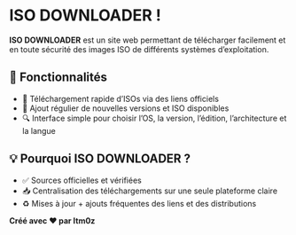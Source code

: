 # ISO DOWNLOADER !

**ISO DOWNLOADER** est un site web permettant de télécharger facilement et en toute sécurité des images ISO de différents systèmes d’exploitation.

## 🔧 Fonctionnalités

- 💽 Téléchargement rapide d’ISOs via des liens officiels
- 🔄 Ajout régulier de nouvelles versions et ISO disponibles
- 🔍 Interface simple pour choisir l’OS, la version, l’édition, l’architecture et la langue

## 💡 Pourquoi ISO DOWNLOADER ?

- ✅ Sources officielles et vérifiées
- 📥 Centralisation des téléchargements sur une seule plateforme claire
- ♻️ Mises à jour + ajouts fréquentes des liens et des distributions

**Créé avec ❤️ par Itm0z**
